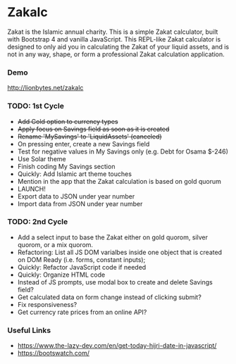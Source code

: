 # Zakalc
Zakat is the Islamic annual charity. This is a simple Zakat  calculator, built with Bootstrap 4 and vanilla JavaScript. This REPL-like Zakat calculator is designed to only aid you in calculating the Zakat of your liquid assets, and is not in any way, shape, or form a professional Zakat calculation application.

### Demo
http://lionbytes.net/zakalc

### TODO: 1st Cycle
- ~~Add Gold option to currency types~~
- ~~Apply focus on Savings field as soon as it is created~~
- ~~Rename 'MySavings' to 'LiquidAssets' (canceled)~~
- On pressing enter, create a new Savings field
- Test for negative values in My Savings only (e.g. Debt for Osama $-246)
- Use Solar theme
- Finish coding My Savings section
- Quickly: Add Islamic art theme touches
- Mention in the app that the Zakat calculation is based on gold quorum
- LAUNCH!
- Export data to JSON under year number
- Import data from JSON under year number

### TODO: 2nd Cycle
- Add a select input to base the Zakat either on gold quorom, silver quorom, or a mix quorom.
- Refactoring: List all JS DOM varialbes inside one object that is created on DOM Ready (i.e. forms, constant inputs);
- Quickly: Refactor JavaScript code if needed
- Quickly: Organize HTML code
- Instead of JS prompts, use modal box to create and delete Savings field?
- Get calculated data on form change instead of clicking submit?
- Fix responsiveness?
- Get currency rate prices from an online API?

### Useful Links
- https://www.the-lazy-dev.com/en/get-today-hijri-date-in-javascript/
- https://bootswatch.com/
